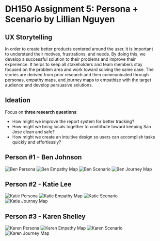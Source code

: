 # DH150 Assignment 5: Persona + Scenario by Lillian Nguyen

## UX Storytelling
In order to create better products centered around the user, it is important to understand their motives, frustrations, and needs. By doing this, we develop a successful solution to their problems and improve their experience. It helps to keep all stakeholders and team members stay focused on the problem area and work toward solving the same case. The stories are derived from prior research and then communicated through personas, empathy maps, and journey maps to empathize with the target audience and develop persuasive solutions.

## Ideation
Focus on **three research questions**:
* How might we improve the report system for better tracking?
* How might we bring locals together to contribute toward keeping San Jose clean and safe?
* How might we create an intuitive design so users can accomplish tasks quickly and effortlessly?

## Person #1 - Ben Johnson
![Ben Persona](ben_persona.jpg) 
![Ben Empathy Map](ben_empathymap.jpg)
![Ben Scenario](ben_scenario.jpg) 
![Ben Journey Map](ben_journeymap.jpg) 

## Person #2 - Katie Lee
![Katie Persona](katie_persona.jpg) 
![Katie Empathy Map](katie_empathymap.jpg)
![Katie Scenario](katie_scenario.jpg) 
![Katie Journey Map](katie_journeymap.jpg) 

## Person #3 - Karen Shelley
![Karen Persona](karen_persona.jpg) 
![Karen Empathy Map](karen_empathymap.jpg)
![Karen Scenario](karen_scenario.jpg) 
![Karen Journey Map](karen_journeymap.jpg) 




